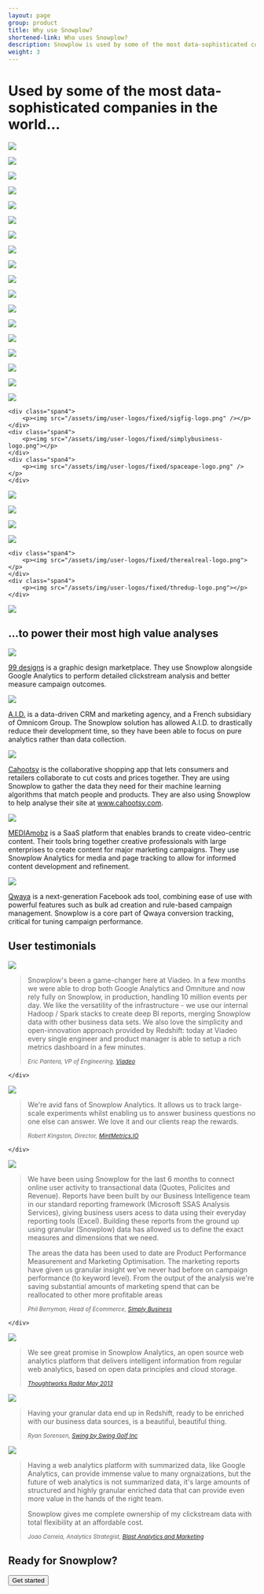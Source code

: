 ```yaml
---
layout: page
group: product
title: Why use Snowplow?
shortened-link: Who uses Snowplow? 
description: Snowplow is used by some of the most data-sophisticated companies in the world
weight: 3
---
```


<h1>Used by some of the most data-sophisticated companies in the world...</h1>

<div class="row">
	<div class="span4">
		<p><img src="/assets/img/user-logos/fixed/99designs-logo.png" /></p>
	</div>
	<div class="span4">
		<p><img src="/assets/img/user-logos/fixed/abcam-logo.png"></p>
	</div>
	<div class="span4">
		<p><img src="/assets/img/user-logos/fixed/aid-logo.png"></p>
	</div>
</div>
<div class="row">
	<div class="span4">
		<p><img src="/assets/img/user-logos/fixed/bauermedia-logo.png"></p>
	</div>
	<div class="span4">
		<p><img src="/assets/img/user-logos/fixed/bigcommerce-logo.png"></p>
	</div>
	<div class="span4">
		<p><img src="/assets/img/user-logos/fixed/blastanalytics-logo.png"></p>
	</div>
</div>
<div class="row">
	<div class="span4">
		<p><img src="/assets/img/user-logos/fixed/burberry-logo.png"></p>
	</div>
	<div class="span4">
		<p><img src="/assets/img/user-logos/fixed/cahootsy-logo.png"></p>
	</div>
	<div class="span4">
		<p><img src="/assets/img/user-logos/fixed/custommade-logo.png"></p>
	</div>
</div>
<div class="row">
	<div class="span4">
		<p><img src="/assets/img/user-logos/fixed/docsperfect-logo.png"></p>
	</div>
	<div class="span4">
		<p><img src="/assets/img/user-logos/fixed/fabric-logo.png"></p>
	</div>
	<div class="span4">
		<p><img src="/assets/img/user-logos/fixed/itgassociates-logo.png"></p>
	</div>
</div>
<div class="row">
	<div class="span4">
		<p><img src="/assets/img/user-logos/fixed/mediamobz-logo.png"></p>
	</div>
	<div class="span4">
		<p><img src="/assets/img/user-logos/fixed/metail-logo.png"></p>
	</div>
	<div class="span4">
		<p><img src="/assets/img/user-logos/fixed/mintmetrics-logo.png" /></p>
	</div>
</div>
<div class="row">
	<div class="span4">
		<p><img src="/assets/img/user-logos/fixed/qwaya-logo.png"></p>
	</div>
	<div class="span4">
		<p><img src="/assets/img/user-logos/fixed/radico-logo.png"></p>
	</div>
	<div class="span4">
		<p><img src="/assets/img/user-logos/fixed/secretsaucepartners-logo.png"></p>
	</div>
</div>
<div class="row">

	<div class="span4">
		<p><img src="/assets/img/user-logos/fixed/sigfig-logo.png" /></p>
	</div>
	<div class="span4">
		<p><img src="/assets/img/user-logos/fixed/simplybusiness-logo.png"></p>
	</div>
	<div class="span4">
		<p><img src="/assets/img/user-logos/fixed/spaceape-logo.png" /></p>
	</div>
</div>
<div class="row">
	<div class="span4">
		<p><img src="/assets/img/user-logos/fixed/sparwelt-logo.png"></p>
	</div>
	<div class="span4">
		<p><img src="/assets/img/user-logos/fixed/springlane-logo.png"></p>
	</div>
	<div class="span4">
		<p><img src="/assets/img/user-logos/fixed/studentbeans-logo.png"></p>
	</div>
	
</div>
<div class="row">
	<div class="span4">
		<p><img src="/assets/img/user-logos/fixed/swingbyswinggolf-logo.png" /></p>
	</div>
	
	<div class="span4">
		<p><img src="/assets/img/user-logos/fixed/therealreal-logo.png"></p>
	</div>
	<div class="span4">
		<p><img src="/assets/img/user-logos/fixed/thredup-logo.png"></p>
	</div>
</div>
<div class="row">
	<div class="span4">
		<p><img src="/assets/img/user-logos/fixed/viadeo-logo.png"></p>
	</div>
</div>


<h2>...to power their most high value analyses</h2>

<div class="row">
	<div class="span3">
		<p><img src="/assets/img/user-logos/99designs_logo.png" /></p>
	</div>
	<div class="span9">
		<p><a href="http://99designs.com/">99 designs</a> is a graphic design marketplace. They use Snowplow alongside Google Analytics to perform detailed clickstream analysis and better measure campaign outcomes.</p>
	</div>
</div>

<div class="row">
	<div class="span3">
		<p><img src="/assets/img/user-logos/aid_logo.png" /></p>
	</div>
	<div class="span9">
		<p><a href="http://www.aid.fr/">A.I.D.</a> is a data-driven CRM and marketing agency, and a French subsidiary of Omnicom Group. The Snowplow solution has allowed A.I.D. to drastically reduce their development time, so they have been able to focus on pure analytics rather than data collection.</p>
	</div>
</div>

<div class="row">
	<div class="span3">
		<p><img src="/assets/img/user-logos/cahootsy_logo.png" /></p>
	</div>
	<div class="span9">
		<p><a href="www.cahootsy.com">Cahootsy</a> is the collaborative shopping app that lets consumers and retailers collaborate to cut costs and prices together. They are using Snowplow to gather the data they need for their machine learning algorithms that match people and products. They are also using Snowplow to help analyse their site at <a href="http://www.cahootsy.com">www.cahootsy.com</a>.</p>
	</div>
</div>

<div class="row">
	<div class="span3">
		<p><img src="/assets/img/user-logos/mediamobz_logo.jpg" /></p>
	</div>
	<div class="span9">
		<p><a href="http://mediamobz.com/">MEDIAmobz</a> is a SaaS platform that enables brands to create video-centric content. Their tools bring together creative professionals with large enterprises to create content for major marketing campaigns. They use Snowplow Analytics for media and page tracking to allow for informed content development and refinement.</a></p>
	</div>
</div>

<div class="row">
	<div class="span3">
		<p><img src="/assets/img/user-logos/qwaya_logo.png" /></p>
	</div>
	<div class="span9">
		<p><a href="http://www.qwaya.com/">Qwaya</a> is a next-generation Facebook ads tool, combining ease of use with powerful features such as bulk ad creation and rule-based campaign management. Snowplow is a core part of Qwaya conversion tracking, critical for tuning campaign performance.</p>
	</div>
</div>

<h2>User testimonials</h2>

<div class="row">
	<div class="span3">
		<p><img src="/assets/img/user-logos/viadeo.png" /></p>
	</div>
	<div class="span9">
		<blockquote>
			<p>Snowplow's been a game-changer here at Viadeo. In a few months we were able to drop both Google Analytics and Omniture and now rely fully on Snowplow, in production, handling 10 million events per day. We like the versatility of the infrastructure - we use our internal Hadoop / Spark stacks to create deep BI reports, merging Snowplow data with other business data sets. We also love the simplicity and open-innovation approach provided by Redshift: today at Viadeo every single engineer and product manager is able to setup a rich metrics dashboard in a few minutes.</p>
			<p><small><cite>Eric Pantera, VP of Engineering, <a href="http://gb.viadeo.com/en/">Viadeo</a></cite></small></p>
		</blockquote>
		
	</div>
</div>

<div class="row">
	<div class="span3">
		<p><img src="/assets/img/user-logos/mintmetrics_logo.png" /></p>
	</div>
	<div class="span9">
		<blockquote>
			<p>We're avid fans of Snowplow Analytics. It allows us to track large-scale experiments whilst enabling us to answer business questions no one else can answer. We love it and our clients reap the rewards.</p>
			<p><small><cite>Robert Kingston, Director, <a href="http://mintmetrics.io/">MintMetrics.IO</a></cite></small></p>
		</blockquote>
		
	</div>
</div>

<div class="row">
	<div class="span3">
		<p><img src="/assets/img/user-logos/simply-business-logo.png" /></p>
	</div>
	<div class="span9">
		<blockquote>
			<p>We have been using Snowplow for the last 6 months to connect online user activity to transactional data (Quotes, Policites and Revenue). Reports have been built by our Business Intelligence team in our standard reporting framework (Microsoft SSAS Analysis Services), giving business users acess to data using their everyday reporting tools (Excel). Building these reports from the ground up using granular (Snowplow) data has allowed us to define the exact measures and dimensions that we need.</p>
			<p>The areas the data has been used to date are Product Performance Measurement and Marketing Optimisation. The marketing reports have given us granular insight we've never had before on campaign performance (to keyword level). From the output of the analysis we're saving substantial amounts of marketing spend that can be reallocated to other more profitable areas</p>
			<p><small><cite>Phil Berryman, Head of Ecommerce, <a href="http://www.simplybusiness.co.uk/">Simply Business</a></cite></small></p>
		</blockquote>
		
	</div>
</div>

<div class="row">
	<div class="span3">
		<p><img src="/assets/img/user-logos/thoughtworks-logo.png"></p>
	</div>
	<div class="span9">
		<blockquote>
			<p>We see great promise in Snowplow Analytics, an open source web analytics platform that delivers intelligent information from regular web analytics, based on open data principles and cloud storage.</p>
			<p><small><cite><a href="http://thoughtworks.fileburst.com/assets/technology-radar-may-2013.pdf">Thoughtworks Radar May 2013</a></cite></small></p>
		</blockquote>
	</div>
</div>

<div class="row">
	<div class="span3">
		<p><img src="/assets/img/user-logos/swing-by-swing-golf-logo.gif"></p>
	</div>
	<div class="span9">
		<blockquote>
			<p>Having your granular data end up in Redshift, ready to be enriched with our business data sources, is a beautiful, beautiful thing.</p>
			<p><small><cite>Ryan Sorensen, <a href="http://www.swingbyswing.com/">Swing by Swing Golf Inc</a></cite></small></p>
		</blockquote>
	</div>
</div>

<div class="row">
	<div class="span3">
		<p><img src="/assets/img/user-logos/blast-analytics.png" /></p>
	</div>
	<div class="span9">
		<blockquote>
			<p>Having a web analytics platform with summarized data, like Google Analytics, can provide immense value to many orgnaizations, but the future of web analytics is not summarized data, it's large amounts of structured and highly granular enriched data that can provide even more value in the hands of the right team.</p>
			<p>Snowplow gives me complete ownership of my clickstream data with total flexibility at an affordable cost.</p>
			<p><small><cite>Joao Correia, Analytics Strategist, <a href="http://www.blastam.com/">Blast Analytics and Marketing</a></cite></small></p>
		</blockquote>
	</div>
</div>


## Ready for Snowplow?

<div class="html">
	<a href="get-started.html">
		<button class="btn btn-large btn-primary" type="button">Get started</button>
	</a>
</div>



[users]: /about/users.html
[users-how]: /about/users.html#how